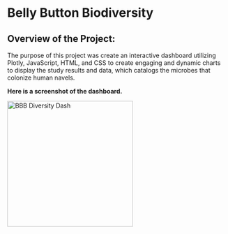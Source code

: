 # Belly Button Biodiversity

## Overview of the Project:

The purpose of this project was create an interactive dashboard utilizing Plotly, JavaScript, HTML, and CSS to create engaging and dynamic charts to display the study results and data, which catalogs the microbes that colonize human navels.

**Here is a screenshot of the dashboard.**

<img width="288" alt="BBB Diversity Dash" src="https://user-images.githubusercontent.com/78699465/118532445-fc984a80-b714-11eb-82a1-9e09dbecec65.png">

